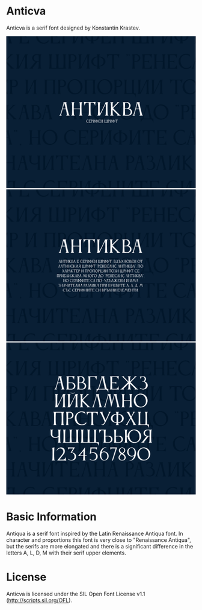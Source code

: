 # Anticva
Anticva is a serif font designed by Konstantin Krastev. 


![](Documentation/anticva-01.png) 
![](Documentation/anticva-02.png)
![](Documentation/anticva-03.png)


# Basic Information
Antiqua is a serif font inspired by the Latin Renaissance Antiqua font. In character and proportions this font is very close to "Renaissance Antiqua", but the serifs are more elongated and there is a significant difference in the letters A, L, D, M with their serif upper elements.


# License

Anticva is licensed under the SIL Open Font License v1.1 (http://scripts.sil.org/OFL).
